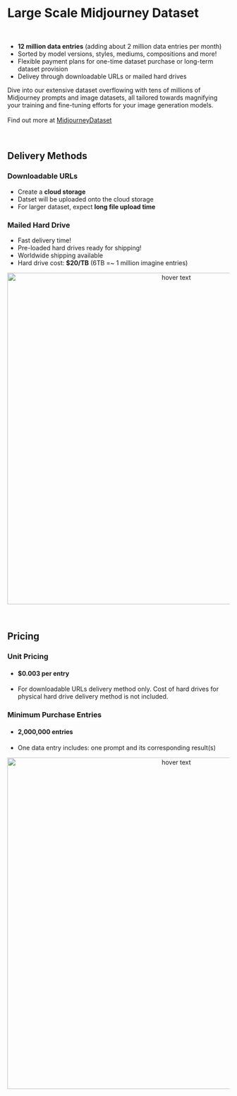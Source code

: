 # Large Scale Midjourney Dataset
<br>
<ul>
  <li><b>12 million data entries</b> (adding about 2 million data entries per month)</li>
  <li>Sorted by model versions, styles, mediums, compositions and more!</li>
  <li>Flexible payment plans for one-time dataset purchase or long-term dataset provision</li>
  <li>Delivey through downloadable URLs or mailed hard drives</li>
</ul>
<p>Dive into our extensive dataset overflowing with tens of millions of Midjourney prompts and image datasets, all tailored towards magnifying your training and fine-tuning efforts for your image generation models.
  <br>
  <br>Find out more at <a href="https://midjourneydataset.com/"> MidjourneyDataset </a>
</p>
<br>
<h2>Delivery Methods</h2>
<h3>Downloadable URLs</h3>
<ul>
  <li>Create a <b>cloud storage</b></li>
  <li>Datset will be uploaded onto the cloud storage</li>
  <li>For larger dataset, expect <b>long file upload time</b></li>
</ul>
<h3>Mailed Hard Drive</h3>
<ul>
  <li>Fast delivery time!</li>
  <li>Pre-loaded hard drives ready for shipping!</li>
  <li>Worldwide shipping available</li>
  <li>Hard drive cost: <b>$20/TB</b> (6TB =~ 1 million imagine entries)</li>
</ul>
<p align="center">
  <img src="https://github.com/MidjourneyDataset/Large-Scale-Midjourney-Dataset/assets/167390558/72f676a4-6855-40db-a622-c8db2a16f41c" width="750" title="hover text">
</p>
<br>
<h2>Pricing</h2>
<h3>Unit Pricing</h3>
<ul>
  <li><h4><b>$0.003</b> per entry</h4></li>
  <li>For downloadable URLs delivery method only. Cost of hard drives for physical hard drive delivery method is not included.</li>
</ul>
<h3>Minimum Purchase Entries</h3>
<ul>
  <li><h4><b>2,000,000</b> entries</h4></li>
  <li>One data entry includes: one prompt and its corresponding result(s)</li>
</ul>
<p align="center">
  <img src="https://github.com/MidjourneyDataset/Large-Scale-Midjourney-Dataset/assets/167390558/330252ed-70dd-4bfe-a6fa-5036a13d5028" width="750" title="hover text">
</p>
<br>

